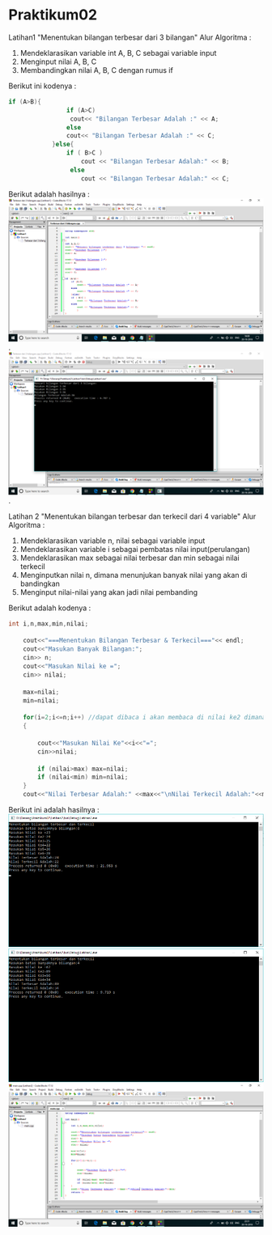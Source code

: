 # Praktikum02

Latihan1
"Menentukan bilangan terbesar dari 3 bilangan"
Alur Algoritma :
1. Mendeklarasikan variable int A, B, C sebagai variable input
2. Menginput nilai A, B, C
3. Membandingkan nilai A, B, C dengan rumus if

Berikut ini kodenya :
```c++
if (A>B){
        		if (A>C)
           		 cout<< "Bilangan Terbesar Adalah :" << A;
        		else
          		cout<< "Bilangan Terbesar Adalah :" << C;
        	}else{
        		if ( B>C )
            		cout << "Bilangan Terbesar Adalah:" << B;
       			 else
            		cout << "Bilangan Terbesar Adalah:" << C;
```
Berikut adalah hasilnya :
![img](https://raw.githubusercontent.com/danangadita91/Praktikum02/master/Latihan1/Terbesar%20dari%203%20bilagnan(code).png).
![img](https://raw.githubusercontent.com/danangadita91/Praktikum02/master/Latihan1/Terbesar%20dari%203%20bilagnan(run).png).



Latihan 2
"Menentukan bilangan terbesar dan terkecil dari 4 variable"
Alur Algoritma :
1. Mendeklarasikan variable n, nilai sebagai variable input
2. Mendeklarasikan variable i sebagai pembatas nilai input(perulangan)
3. Mendeklarasikan max sebagai nilai terbesar dan min sebagai nilai terkecil
4. Menginputkan nilai n, dimana menunjukan banyak nilai yang akan di bandingkan
5. Menginput nilai-nilai yang akan jadi nilai pembanding

Berikut adalah kodenya :
```c++
int i,n,max,min,nilai;

    cout<<"===Menentukan Bilangan Terbesar & Terkecil==="<< endl;
    cout<<"Masukan Banyak Bilangan:";
    cin>> n;
    cout<<"Masukan Nilai ke =";
    cin>> nilai;

    max=nilai;
    min=nilai;

    for(i=2;i<=n;i++) //dapat dibaca i akan membaca di nilai ke2 dimana i kurang dari samadengan n,i akan menambah 1 angka dan seterusnya.
    {

        cout<<"Masukan Nilai Ke"<<i<<"=";
        cin>>nilai;

        if (nilai>max) max=nilai;
        if (nilai<min) min=nilai;
    }
    cout<<"Nilai Terbesar Adalah:" <<max<<"\nNilai Terkecil Adalah:"<<min;
```
Berikut ini adalah hasilnya :
![img](https://raw.githubusercontent.com/danangadita91/Praktikum02/master/Latihan2/Bilangan%20terbesar%20dan%20terkecil%20(1).png)
![img](https://raw.githubusercontent.com/danangadita91/Praktikum02/master/Latihan2/Bilangan%20terbesar%20dan%20terkecil%20(2).png)
![img](https://raw.githubusercontent.com/danangadita91/Praktikum02/master/Latihan2/Bilangan%20terbesar%20dan%20terkecil%20(code).png)